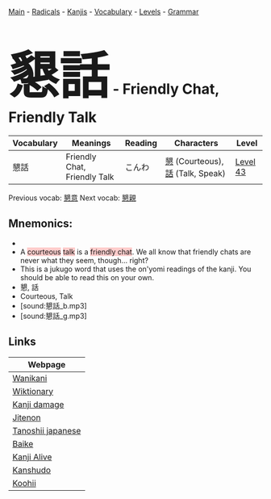 <style> bigfont {font-size: 100px}</style>
[Main](../README.md) -
[Radicals](../radicals.md) -
[Kanjis](../kanjis.md) -
[Vocabulary](../vocabulary.md) -
[Levels](../levels.md) -
[Grammar](../grammar.md)
# <bigfont> 懇話</bigfont> - Friendly Chat, Friendly Talk 

| Vocabulary | Meanings | Reading | Characters | Level |
| --- | --- | --- | --- | --- |
| 懇話 | Friendly Chat, Friendly Talk | こんわ |  [懇](../kanjis/懇.md) (Courteous), [話](../kanjis/話.md) (Talk, Speak) | [Level 43](../levels/wk_level43.md) |

Previous vocab: [懇意](懇意.md) Next vocab: [懇親](懇親.md) 

## Mnemonics:

* 
* A <span style="background-color:#ffcccb"> courteous</span> <span style="background-color:#ffcccb"> talk</span> is a <span style="background-color:#ffcccb"> friendly chat</span>. We all know that friendly chats are never what they seem, though... right?
* This is a jukugo word that uses the on'yomi readings of the kanji. You should be able to read this on your own.
* 懇, 話
* Courteous, Talk
* [sound:懇話_b.mp3]
* [sound:懇話_g.mp3]


## Links 

| Webpage |
| --- |
| [Wanikani          ](https://www.wanikani.com/kanji/懇話) |
| [Wiktionary        ](https://en.wiktionary.org/wiki/懇話) |
| [Kanji damage      ](http://www.kanjidamage.com/kanji/search?utf8=✓&q=懇話) |
| [Jitenon           ](https://jitenon.com/kanji/懇話) |
| [Tanoshii japanese ](https://www.tanoshiijapanese.com/dictionary/kanji.cfm?k=懇話) |
| [Baike             ](https://baike.baidu.com/item/懇話) |
| [Kanji Alive       ](https://app.kanjialive.com/懇話) |
| [Kanshudo          ](https://www.kanshudo.com/searchmn?q=懇話) |
| [Koohii            ](https://kanji.koohii.com/study/kanji/懇話) |
